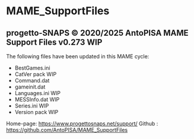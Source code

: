 # MAME_SupportFiles

progetto-SNAPS © 2020/2025 AntoPISA
MAME Support Files v0.273 WIP
-----------------------------------

The following files have been updated in this MAME cycle:

- BestGames.ini
- CatVer pack   WIP
- Command.dat
- gameinit.dat
- Languages.ini WIP
- MESSInfo.dat  WIP
- Series.ini    WIP
- Version pack  WIP

Home-page: https://www.progettosnaps.net/support/
Github   : https://github.com/AntoPISA/MAME_SupportFiles
